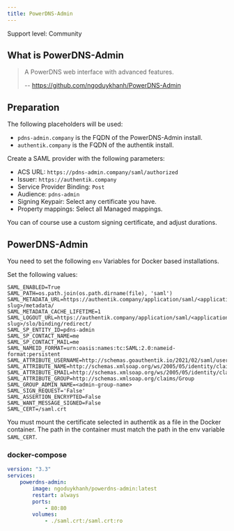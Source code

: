 ```yaml
---
title: PowerDNS-Admin
---
```


<span class="badge badge--secondary">Support level: Community</span>

## What is PowerDNS-Admin

> A PowerDNS web interface with advanced features.
>
> -- https://github.com/ngoduykhanh/PowerDNS-Admin

## Preparation

The following placeholders will be used:

-   `pdns-admin.company` is the FQDN of the PowerDNS-Admin install.
-   `authentik.company` is the FQDN of the authentik install.

Create a SAML provider with the following parameters:

-   ACS URL: `https://pdns-admin.company/saml/authorized`
-   Issuer: `https://authentik.company`
-   Service Provider Binding: `Post`
-   Audience: `pdns-admin`
-   Signing Keypair: Select any certificate you have.
-   Property mappings: Select all Managed mappings.

You can of course use a custom signing certificate, and adjust durations.

## PowerDNS-Admin

You need to set the following `env` Variables for Docker based installations.

Set the following values:

```env
SAML_ENABLED=True
SAML_PATH=os.path.join(os.path.dirname(file), 'saml')
SAML_METADATA_URL=https://authentik.company/application/saml/<application-slug>/metadata/
SAML_METADATA_CACHE_LIFETIME=1
SAML_LOGOUT_URL=https://authentik.company/application/saml/<application-slug>/slo/binding/redirect/
SAML_SP_ENTITY_ID=pdns-admin
SAML_SP_CONTACT_NAME=me
SAML_SP_CONTACT_MAIL=me
SAML_NAMEID_FORMAT=urn:oasis:names:tc:SAML:2.0:nameid-format:persistent
SAML_ATTRIBUTE_USERNAME=http://schemas.goauthentik.io/2021/02/saml/username
SAML_ATTRIBUTE_NAME=http://schemas.xmlsoap.org/ws/2005/05/identity/claims/name
SAML_ATTRIBUTE_EMAIL=http://schemas.xmlsoap.org/ws/2005/05/identity/claims/emailaddress
SAML_ATTRIBUTE_GROUP=http://schemas.xmlsoap.org/claims/Group
SAML_GROUP_ADMIN_NAME=<admin-group-name>
SAML_SIGN_REQUEST='False'
SAML_ASSERTION_ENCRYPTED=False
SAML_WANT_MESSAGE_SIGNED=False
SAML_CERT=/saml.crt
```

You must mount the certificate selected in authentik as a file in the Docker container. The path in the container must match the path in the env variable `SAML_CERT`.

### docker-compose

```yaml
version: "3.3"
services:
    powerdns-admin:
        image: ngoduykhanh/powerdns-admin:latest
        restart: always
        ports:
            - 80:80
        volumes:
            - ./saml.crt:/saml.crt:ro
```
